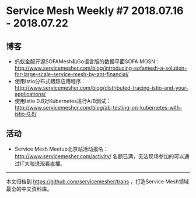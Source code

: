 # Service Mesh Weekly #7 2018.07.16 - 2018.07.22

## 博客

- 蚂蚁金服开源SOFAMesh和Go语言版的数据平面SOFA MOSN：http://www.servicemesher.com/blog/introducing-sofamesh-a-solution-for-large-scale-service-mesh-by-ant-financial/
- 使用Istio分布式跟踪应用程序：http://www.servicemesher.com/blog/distributed-tracing-istio-and-your-applications/
- 使用Istio 0.8对Kubernetes进行A/B测试：http://www.servicemesher.com/blog/ab-testing-on-kubernetes-with-istio-0.8/

## 活动

- Service Mesh Meetup北京站活动报名：http://www.servicemesher.com/activity/ 名额已满，无法现场参加的可以通过IT大咖说观看直播。

---

本文归档到 https://github.com/servicemesher/trans ，打造Service Mesh领域最全的中文资料库。